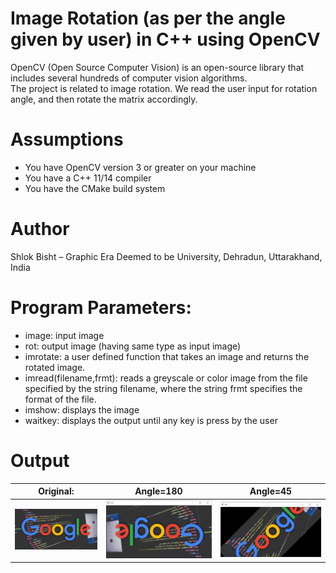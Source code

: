 # Image Rotation (as per the angle given by user) in C++ using OpenCV 
 OpenCV (Open Source Computer Vision) is an open-source library that includes several hundreds of computer vision algorithms.   
 The project is related to image rotation. We read the user input for rotation angle, and then rotate the matrix accordingly. 
# Assumptions 
*	You have OpenCV version 3 or greater on your machine
*	You have a C++ 11/14 compiler
*	You have the CMake build system
# Author
 Shlok Bisht – Graphic Era Deemed to be University, Dehradun, Uttarakhand, India
# Program Parameters:
*	image: input image
*	rot: output image (having same type as input image)
*	imrotate: a user defined function that takes an image and returns the rotated image.
*	imread(filename,frmt): reads a greyscale or color image from the file specified by the string filename, where the string frmt specifies the format of the file.
*	imshow: displays the image
*	waitkey: displays the output until any key is press by the user
# Output
| Original: |	Angle=180 |	Angle=45 |
| :---: | :---: | :---: |
| ![alt text](/img.jpg) | ![alt text]( /output/180.png) | ![alt text](/output/45.png)|
